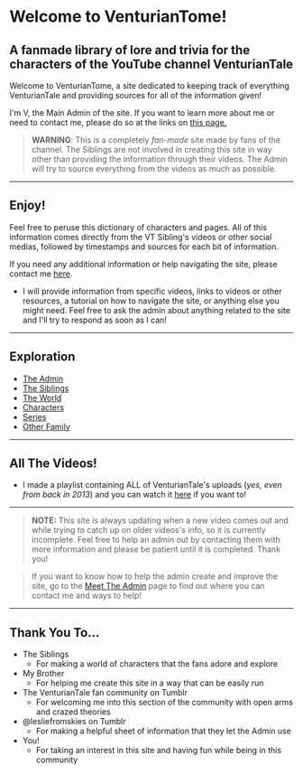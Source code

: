 # Welcome to VenturianTome!
## A fanmade library of lore and trivia for the characters of the YouTube channel VenturianTale


Welcome to VenturianTome, a site dedicated to keeping track of everything VenturianTale and providing sources for all of the information given!  

I'm V, the Main Admin of the site. If you want to learn more about me or need to contact me, please do so at the links on
[this page.](../chapter_2.html)

> **WARNING**: This is a completely *fan-made* site made by fans of the channel. The Siblings are not involved in creating this site in way other than providing the information through their videos. The Admin will try to source everything from the videos as much as possible.

----

## Enjoy!
Feel free to peruse this dictionary of characters and pages. All of this information comes directly from the VT Sibling's videos or other social medias, followed by timestamps and sources for each bit of information. 

If you need any additional information or help navigating the site, please contact me [here](chapter_2.html).
- I will provide information from specific videos, links to videos or other resources, a tutorial on how to navigate the site, or anything else you might need.
Feel free to ask the admin about anything related to the site and I'll try to respond as soon as I can!

----

## Exploration
- [The Admin](../chapter_2.html)
- [The Siblings](../chapter_3.html)
- [The World](../chapter_4.html)
- [Characters](../chapter_5.html)
- [Series](../chapter_6.html)
- [Other Family](../chapter_7.html)

----

## All The Videos!
- I made a playlist containing ALL of VenturianTale's uploads \(*yes, even from back in 2013*) and you can watch it [here](https://www.youtube.com/playlist?list=PLwljWXtmIKiR6RCrbGztF5LhGXAEF7pX_) if you want to!

----

> **NOTE:** This site is always updating when a new video comes out and while trying to catch up on older videos's info, so it is currently incomplete. Feel free to help an admin out by contacting them with more information and please be patient until it is completed. Thank you!

> If you want to know how to help the admin create and improve the site, go to the [Meet The Admin](../chapter_2.html) page to find out where you can contact me and ways to help!

----

## Thank You To...
- The Siblings
  - For making a world of characters that the fans adore and explore
- My Brother
  - For helping me create this site in a way that can be easily run
- The VenturianTale fan community on Tumblr
  - For welcoming me into this section of the community with open arms and crazed theories
- @lesliefromskies on Tumblr
  - For making a helpful sheet of information that they let the Admin use
- You!
  - For taking an interest in this site and having fun while being in this community